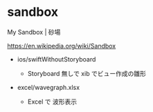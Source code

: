 # sandbox

My Sandbox | 砂場

https://en.wikipedia.org/wiki/Sandbox

- ios/swiftWithoutStoryboard
  - Storyboard 無しで xib でビュー作成の雛形

- excel/wavegraph.xlsx
  - Excel で 波形表示

